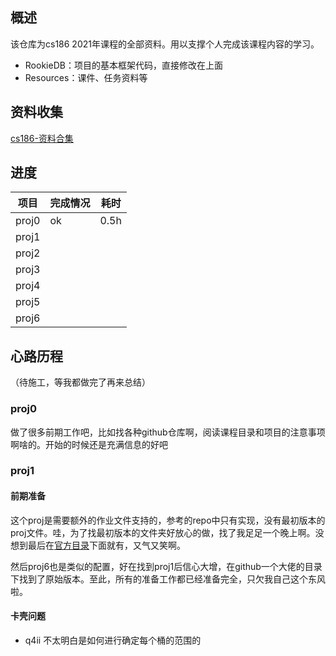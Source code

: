 
## 概述
该仓库为cs186  2021年课程的全部资料。用以支撑个人完成该课程内容的学习。

- RookieDB：项目的基本框架代码，直接修改在上面
- Resources：课件、任务资料等

## 资料收集

[cs186-资料合集](https://github.com/PKUFlyingPig/CS186)

## 进度

| 项目  | 完成情况 | 耗时 |
| ----- | -------- | ---- |
| proj0 | ok       | 0.5h |
| proj1 |          |      |
| proj2 |          |      |
| proj3 |          |      |
| proj4 |          |      |
| proj5 |          |      |
| proj6 |          |      |

## 心路历程

（待施工，等我都做完了再来总结）

### proj0

做了很多前期工作吧，比如找各种github仓库啊，阅读课程目录和项目的注意事项啊啥的。开始的时候还是充满信息的好吧

### proj1

#### 前期准备
这个proj是需要额外的作业文件支持的，参考的repo中只有实现，没有最初版本的proj文件。哇，为了找最初版本的文件夹好放心的做，找了我足足一个晚上啊。没想到最后在[官方目录](https://github.com/berkeley-cs186/sp23-proj1)下面就有，又气又笑啊。

然后proj6也是类似的配置，好在找到proj1后信心大增，在github一个大佬的目录下找到了原始版本。至此，所有的准备工作都已经准备完全，只欠我自己这个东风啦。

#### 卡壳问题
- q4ii
不太明白是如何进行确定每个桶的范围的